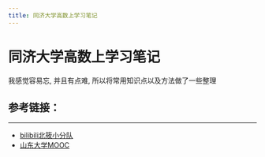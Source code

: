 ```yaml
---
title: 同济大学高数上学习笔记
---
```


# 同济大学高数上学习笔记

我感觉容易忘, 并且有点难, 所以将常用知识点以及方法做了一些整理

## 参考链接：
***
- [bilibili北筱小分队](https://space.bilibili.com/386629955?share_medium=android&share_source=copy_link&bbid=PQk6Cz4KOAtoDjYHewd7infoc&ts=1584777523530)
- [山东大学MOOC](https://www.icourse163.org/course/0701SDU008-190001#/info)



